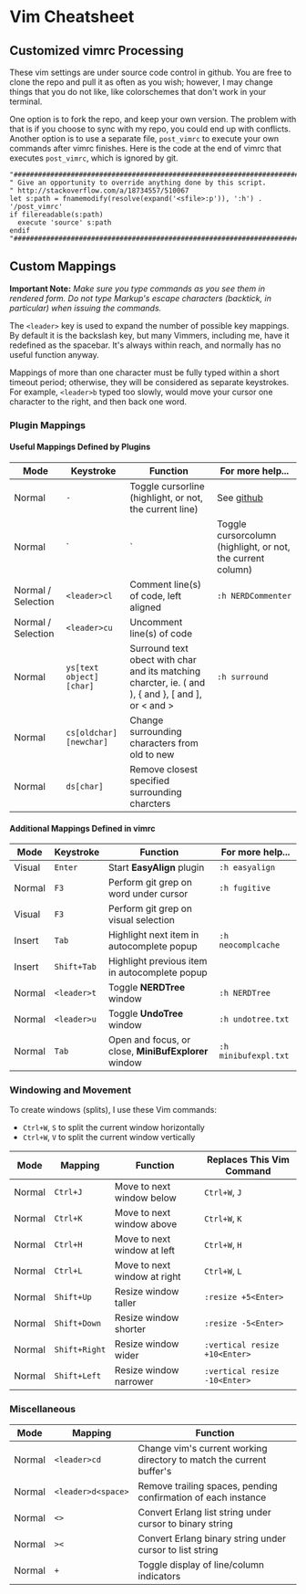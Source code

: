 # Vim Cheatsheet

## Customized vimrc Processing

These vim settings are under source code control in github. You are free to clone the repo and pull it as often as you wish; however, I may change things that you do not like, like colorschemes that don't work in your terminal.

One option is to fork the repo, and keep your own version. The problem with that is if you choose to sync with my repo, you could end up with conflicts. Another option is to use a separate file, `post_vimrc` to execute your own commands after vimrc finishes. Here is the code at the end of vimrc that executes `post_vimrc`, which is ignored by git.

```
"##########################################################################
" Give an opportunity to override anything done by this script.
" http://stackoverflow.com/a/18734557/510067
let s:path = fnamemodify(resolve(expand('<sfile>:p')), ':h') . '/post_vimrc'
if filereadable(s:path)
  execute 'source' s:path
endif
"##########################################################################
```

## Custom Mappings

**Important Note:** *Make sure you type commands as you see them in rendered form. Do not type Markup's escape characters (backtick, in particular) when issuing the commands.*

The `<leader>` key is used to expand the number of possible key mappings. By default it is the backslash key, but many Vimmers, including me, have it redefined as the spacebar. It's always within reach, and normally has no useful function anyway.

Mappings of more than one character must be fully typed within a short timeout period; otherwise, they will be considered as separate keystrokes. For example, `<leader>b` typed too slowly, would move your cursor one character to the right, and then back one word.

### Plugin Mappings

#### Useful Mappings Defined by Plugins

Mode | Keystroke | Function | For more help...
---|---|---|---
Normal             | `-`                     | Toggle cursorline (highlight, or not, the current line)                                            | See [github](https://github.com/mtth/cursorcross.vim)
Normal             | `|`                     | Toggle cursorcolumn (highlight, or not, the current column)                                        |
Normal / Selection | `<leader>cl`            | Comment line(s) of code, left aligned                                                              | `:h NERDCommenter`
Normal / Selection | `<leader>cu`            | Uncomment line(s) of code                                                                          |
Normal             | `ys[text object][char]` | Surround text obect with char and its matching charcter, ie. ( and ), { and }, [ and ], or < and > | `:h surround`
Normal             | `cs[oldchar][newchar]`  | Change surrounding characters from old to new                                                      |
Normal             | `ds[char]`              | Remove closest specified surrounding charcters                                                     |

#### Additional Mappings Defined in vimrc

Mode | Keystroke | Function | For more help...
---|---|---|---
Visual | `Enter`     | Start **EasyAlign** plugin                           | `:h easyalign`
Normal | `F3`        | Perform git grep on word under cursor                | `:h fugitive`
Visual | `F3`        | Perform git grep on visual selection                 |
Insert | `Tab`       | Highlight next item in autocomplete popup            | `:h neocomplcache`
Insert | `Shift+Tab` | Highlight previous item in autocomplete popup        |
Normal | `<leader>t` | Toggle **NERDTree** window                           | `:h NERDTree`
Normal | `<leader>u` | Toggle **UndoTree** window                           | `:h undotree.txt`
Normal | `Tab`       | Open and focus, or close, **MiniBufExplorer** window | `:h minibufexpl.txt`

### Windowing and Movement

To create windows (splits), I use these Vim commands:

* `Ctrl+W`, `S` to split the current window horizontally
* `Ctrl+W`, `V` to split the current window vertically

Mode | Mapping | Function | Replaces This Vim Command
---|---|---|---
Normal | `Ctrl+J`      | Move to next window below    | `Ctrl+W`, `J`
Normal | `Ctrl+K`      | Move to next window above    | `Ctrl+W`, `K`
Normal | `Ctrl+H`      | Move to next window at left  | `Ctrl+W`, `H`
Normal | `Ctrl+L`      | Move to next window at right | `Ctrl+W`, `L`
Normal | `Shift+Up`    | Resize window taller         | `:resize +5<Enter>`
Normal | `Shift+Down`  | Resize window shorter        | `:resize -5<Enter>`
Normal | `Shift+Right` | Resize window wider          | `:vertical resize +10<Enter>`
Normal | `Shift+Left`  | Resize window narrower       | `:vertical resize -10<Enter>`

### Miscellaneous

Mode | Mapping | Function
---|---|---
Normal | `<leader>cd`       | Change vim's current working directory to match the current buffer's
Normal | `<leader>d<space>` | Remove trailing spaces, pending confirmation of each instance
Normal | `<>`               | Convert Erlang list string under cursor to binary string
Normal | `><`               | Convert Erlang binary string under cursor to list string
Normal | `+`                | Toggle display of line/column indicators

